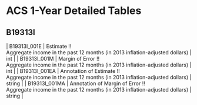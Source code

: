# ACS 1-Year Detailed Tables

## B19313I

| B19313I_001E | Estimate !!<br>Aggregate income in the past 12 months (in 2013 inflation-adjusted dollars) | int |
| B19313I_001M | Margin of Error !!<br>Aggregate income in the past 12 months (in 2013 inflation-adjusted dollars) | int |
| B19313I_001EA | Annotation of Estimate !!<br>Aggregate income in the past 12 months (in 2013 inflation-adjusted dollars) | string |
| B19313I_001MA | Annotation of Margin of Error !!<br>Aggregate income in the past 12 months (in 2013 inflation-adjusted dollars) | string |

